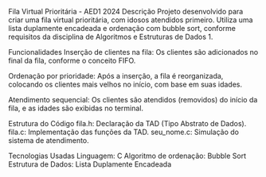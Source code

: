 Fila Virtual Prioritária - AED1 2024
Descrição
Projeto desenvolvido para criar uma fila virtual prioritária, com idosos atendidos primeiro. Utiliza uma lista duplamente encadeada e ordenação com bubble sort, conforme requisitos da disciplina de Algoritmos e Estruturas de Dados 1.

Funcionalidades
Inserção de clientes na fila:
Os clientes são adicionados no final da fila, conforme o conceito FIFO.

Ordenação por prioridade:
Após a inserção, a fila é reorganizada, colocando os clientes mais velhos no início, com base em suas idades.

Atendimento sequencial:
Os clientes são atendidos (removidos) do início da fila, e as idades são exibidas no terminal.


Estrutura do Código
fila.h: Declaração da TAD (Tipo Abstrato de Dados).
fila.c: Implementação das funções da TAD.
seu_nome.c: Simulação do sistema de atendimento.

Tecnologias Usadas
Linguagem: C
Algoritmo de ordenação: Bubble Sort
Estrutura de Dados: Lista Duplamente Encadeada
